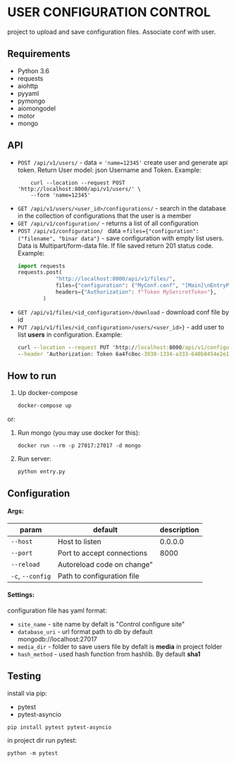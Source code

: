 USER CONFIGURATION CONTROL
=============
project to upload and save configuration files. Associate conf with user. 

Requirements
-----------
* Python 3.6
* requests
* aiohttp
* pyyaml
* pymongo
* aiomongodel
* motor
* mongo

API
-----------

* `POST /api/v1/users/` - data = `'name=12345'` create user and generate api token. Return User model: json  Username and Token. Example:
    ```console:
        curl --location --request POST 'http://localhost:8000/api/v1/users/' \
        --form 'name=12345'
    ```
* `GET /api/v1/users/<user_id>/configurations/` - search in the database in the collection of configurations that the user is a member
* `GET /api/v1/configuration/` - returns a list of all configuration 
* `POST /api/v1/configuration/ ` data =`files={"configuration": ("filename", "binar data"}` - save configuration with empty list users. Data is Multipart/form-data file. If file saved return 201 status code. Example: 
    ```python
    import requests
    requests.post(
                "http://localhost:8000/api/v1/files/",
                files={"configuration": ("MyConf.conf", "[Main]\nEntryPoint=entry.py".encode())},
                headers={"Authorization": f"Token MySercretToken"},
            )
    ```
* `GET /api/v1/files/<id_configuration>/download` - download conf file by id
* `PUT /api/v1/files/<id_configuration>/users/<user_id>}` - add user to list **users** in configuration. Example:
    ```cmd
    curl --location --request PUT 'http://localhost:8000/api/v1/configurations/5fce7c5e84fc379b2b23f275/users/5fce7bf684fc379b2b23f274' \
    --header 'Authorization: Token 6a4fc8ec-3930-1334-a333-640b8454e2e1'
    ```



How to run
----------
1. Up docker-compose 
    ```bash
    docker-compose up
    ```
or: 


1. Run mongo (you may use docker for this):
    ```console
    docker run --rm -p 27017:27017 -d mongo
    ```
1. Run server:
    ```console
    python entry.py
    ```

Configuration
----------

#### Args:
|param|default|description|
|-----|-------|-----------|
| `--host` | Host to listen |   0.0.0.0 |
| `--port`|  Port to accept connections |8000|
| `--reload` | Autoreload code on change"| |
| `-c`, `--config`|  Path to configuration file |


#### Settings:
configuration file has yaml format: 
- `site_name` - site name by defalt is "Control configure site"
- `database_uri` - url format path to db by default  mongodb://localhost:27017
- `media_dir` - folder to save users file by defalt is  __media__ in project folder
- `hash_method` - used hash function from hashlib. By default **sha1**


Testing
------------
install via pip:
* pytest
* pytest-asyncio
```console
pip install pytest pytest-asyncio
```
in project dir run pytest:
```console
python -m pytest
```
